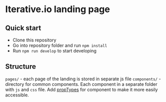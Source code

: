 # Iterative.io landing page

## Quick start

- Clone this repository
- Go into repository folder and run `npm install`
- Run `npm run develop` to start developing

## Structure

`pages/` - each page of the landing is stored in separate js file
`components/` - directory for common components. Each component in a separate folder with `js` and `css` file. Add [propTypes](https://github.com/facebook/prop-types#usage) for component to make it more easily accessible.

